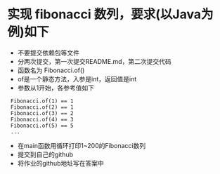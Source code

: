 # **实现 fibonacci 数列，要求(以Java为例)如下**

- 不要提交依赖包等文件
- 分两次提交，第一次提交README.md，第二次提交代码
- 函数名为 Fibonacci.of()
- of是一个静态方法，入参是int，返回值是int
- 参数从1开始，各参考值如下

```
 Fibonacci.of(1) == 1  
 Fibonacci.of(2) == 1  
 Fibonacci.of(3) == 2  
 Fibonacci.of(4) == 3  
 Fibonacci.of(5) == 5  
 ...
```

- 在main函数用循环打印1~200的Fibonacci数列
- 提交到自己的github
- 将作业的github地址写在答案中  
